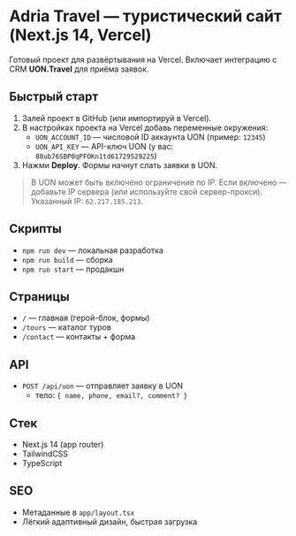 # Adria Travel — туристический сайт (Next.js 14, Vercel)

Готовый проект для развёртывания на Vercel. Включает интеграцию с CRM **UON.Travel** для приёма заявок.

## Быстрый старт
1. Залей проект в GitHub (или импортируй в Vercel).
2. В настройках проекта на Vercel добавь переменные окружения:
   - `UON_ACCOUNT_ID` — числовой ID аккаунта UON (пример: `12345`)
   - `UON_API_KEY` — API-ключ UON (у вас: `88ub76SBP0qPFOKn1td61729529225`)
3. Нажми **Deploy**. Формы начнут слать заявки в UON.

> В UON может быть включено ограничение по IP. Если включено — добавьте IP сервера (или используйте свой сервер-прокси). Указанный IP: `62.217.185.213`.

## Скрипты
- `npm run dev` — локальная разработка
- `npm run build` — сборка
- `npm run start` — продакшн

## Страницы
- `/` — главная (герой-блок, формы)
- `/tours` — каталог туров
- `/contact` — контакты + форма

## API
- `POST /api/uon` — отправляет заявку в UON
  - тело: `{ name, phone, email?, comment? }`

## Стек
- Next.js 14 (app router)
- TailwindCSS
- TypeScript

## SEO
- Метаданные в `app/layout.tsx`
- Лёгкий адаптивный дизайн, быстрая загрузка
